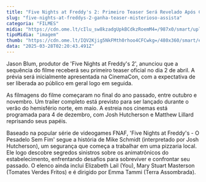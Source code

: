 ```yaml
---
title: "Five Nights at Freddy's 2: Primeiro Teaser Será Revelado Após CinemaCon"
slug: "five-nights-at-freddys-2-ganha-teaser-misterioso-assista"
categoria: "FILMES"
midia: "https://cdn.ome.lt/cIlu_sw8kzadgUpkBCdkzRoemM4=/987x0/smart/uploads/conteudo/fotos/Design_sem_nome_-_2025-03-27T215601.052.png"
tipoMidia: "imagem"
thumb: "https://cdn.ome.lt/IQV2Kjig5NkFMth0rhoo4CFCwkg=/480x360/smart/extras/conteudos/Design_sem_nome_-_2025-03-27T215601.052.png"
data: "2025-03-28T02:20:43.491Z"
---
```


Jason Blum, produtor de 'Five Nights at Freddy's 2', anunciou que a sequência do filme receberá seu primeiro teaser oficial no dia 2 de abril. A prévia será inicialmente apresentada na CinemaCon, com a expectativa de ser liberada ao público em geral logo em seguida.

As filmagens do filme começaram no final do ano passado, entre outubro e novembro. Um trailer completo está previsto para ser lançado durante o verão do hemisfério norte, em maio. A estreia nos cinemas está programada para 4 de dezembro, com Josh Hutcherson e Matthew Lillard reprisando seus papéis.

Baseado na popular série de videogames FNAF, 'Five Nights at Freddy's - O Pesadelo Sem Fim' segue a história de Mike Schmidt (interpretado por Josh Hutcherson), um segurança que começa a trabalhar em uma pizzaria local. Ele logo descobre segredos sinistros sobre os animatrônicos do estabelecimento, enfrentando desafios para sobreviver e confrontar seu passado. O elenco ainda inclui Elizabeth Lail (You), Mary Stuart Masterson (Tomates Verdes Fritos) e é dirigido por Emma Tammi (Terra Assombrada).